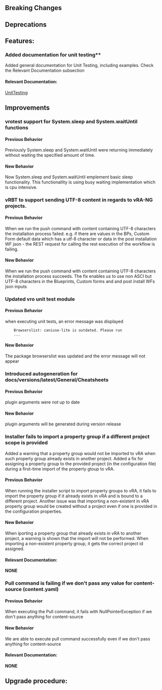 [//]: # (VERSION_PLACEHOLDER DO NOT DELETE)
[//]: # (Used when working on a new release. Placed together with the Version.md)
[//]: # (Nothing here is optional. If a step must not be performed, it must be said so)
[//]: # (Do not fill the version, it will be done automatically)
[//]: # (Quick Intro to what is the focus of this release)

## Breaking Changes
[//]: # (### *Breaking Change*)
[//]: # (Describe the breaking change AND explain how to resolve it)
[//]: # (You can utilize internal links /e.g. link to the upgrade procedure, link to the improvement|deprecation that introduced this/)



## Deprecations
[//]: # (### *Deprecation*)
[//]: # (Explain what is deprecated and suggest alternatives)
[//]: # (Features -> New Functionality)

## Features:

### Added documentation for unit testing**
Added general documentation for Unit Testing, including examples. Check the Relevant Documentation subsection

#### Relevant Documentation:
[UnitTesting](Components/Archetypes/typescript/General/Testing/Getting%20Started.md)



[//]: # (Improvements -> Bugfixes/hotfixes or general improvements)
## Improvements
[//]: # (### *Improvement Name* )
[//]: # (Talk ONLY regarding the improvement)
[//]: # (Optional But highly recommended)
[//]: # (#### Previous Behavior)
[//]: # (Explain how it used to behave, regarding to the change)
[//]: # (Optional But highly recommended)
[//]: # (#### New Behavior)
[//]: # (Explain how it behaves now, regarding to the change)
[//]: # (Optional But highly recommended Specify *NONE* if missing)
[//]: # (#### Relevant Documentation:)

### vrotest support for System.sleep and System.waitUntil functions

#### Previous Behavior

Previously System.sleep and System.waitUntil were returning immediately without waiting the specified amount of time.

#### New Behavior

Now System.sleep and System.waitUntil emplement basic sleep functionality. This functionallity is using busy waiting implementation which is cpu intensive.

### vRBT to support sending UTF-8 content in regards to vRA-NG projects.

#### Previous Behavior

When we run the push command with content containing UTF-8 characters the installation process failed.
e.g. if there are values in the BPs, Custom Form default data which has a utf-8 character or data in the post
installation WF json -  the REST request for calling the rest execution of the workflow is failing.

#### New Behavior

When we run the push command with content containing UTF-8 characters the installation process succeeds.
The fix enables us to use non ASCI but UTF-8 characters in the Blueprints, Custom forms and and post install WFs json
inputs

### Updated vro unit test module

#### Previous Behavior
when executing unit tests, an error message was displayed

```
    Browserslist: caniuse-lite is outdated. Please run
    ...
``` 

#### New Behavior
The package browserslist was updated and the error message will not appear

### Introduced autogeneration for docs/versions/latest/General/Cheatsheets

#### Previous Behavior
plugin arguments were not up to date

#### New Behavior
plugin arguments will be generated during version release

### Installer fails to import a property group if a different project scope is provided
Added a warning that a property group would not be imported to vRA when such property group already exists in another project.
Added a fix for assigning a property group to the provided project (in the configuration file) during a first-time import of the property gtoup to vRA.

#### Previous Behavior
When running the installer script to import property groups to vRA, it fails to import the property group if it already exists in vRA and is bound to a different project. Another issue was that importing a non-existent in vRA property group would be created without a project even if one is provided in the configuration properties.

#### New Behavior
When iporting a property group that already exists in vRA to another project, a warning is shown that the import will not be performed. When importing a non-existent property group, it gets the correct project id assigned.

#### Relevant Documentation:
**NONE**

### Pull command is failing if we don't pass any value for content-source (content.yaml)

#### Previous Behavior
When executing the Pull command, it fails with NullPointerException if we don't pass anything for content-source

#### New Behavior
We are able to execute pull command successfully even if we don't pass anything for content-source

#### Relevant Documentation:
**NONE**


## Upgrade procedure:
[//]: # (Explain in details if something needs to be done)

[//]: # (## Changelog:)
[//]: # (Pull request links)
